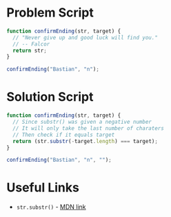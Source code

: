 # Problem Script

```javascript
function confirmEnding(str, target) {
  // "Never give up and good luck will find you."
  // -- Falcor
  return str;
}

confirmEnding("Bastian", "n");
```

# Solution Script

```javascript
function confirmEnding(str, target) {
  // Since substr() was given a negative number
  // It will only take the last number of charaters
  // Then check if it equals target
  return (str.substr(-target.length) === target);
}

confirmEnding("Bastian", "n", "");
```

# Useful Links

* `str.substr()` - [MDN link](https://developer.mozilla.org/en-US/docs/Web/JavaScript/Reference/Global_Objects/String/substr)

